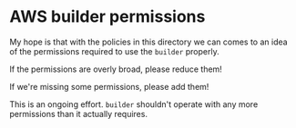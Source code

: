 # AWS builder permissions

My hope is that with the policies in this directory we can comes to an idea of 
the permissions required to use the `builder` properly.

If the permissions are overly broad, please reduce them!

If we're missing some permissions, please add them!

This is an ongoing effort. `builder` shouldn't operate with any more permissions
than it actually requires.
